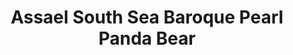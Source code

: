 ---
title: Assael South Sea Baroque Pearl Panda Bear
description: |
  A beautifully rendered Panda Bear poses upon a Baroque Pearl in this whimsical pendant necklace.
specs: |
  13.3mm x 14.3mm x 15.6mm South Sea Cultured Baroque Pearl with 0.03 carats of Black Diamonds, set in 18K White Gold.
images:
  - /uploads/assael-south-sea-baroque-pearl-panda-bear.png
_category:
order: 5
tags:
  - necklaces
---